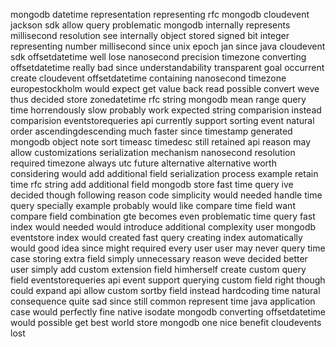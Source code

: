 mongodb datetime representation representing rfc mongodb cloudevent jackson sdk allow query problematic mongodb internally represents millisecond resolution see internally object stored signed bit integer representing number millisecond since unix epoch jan since java cloudevent sdk offsetdatetime well lose nanosecond precision timezone converting offsetdatetime really bad since understandability transparent goal occurrent create cloudevent offsetdatetime containing nanosecond timezone europestockholm would expect get value back read possible convert weve thus decided store zonedatetime rfc string mongodb mean range query time horrendously slow probably work expected string comparision instead comparision eventstorequeries api currently support sorting event natural order ascendingdescending much faster since timestamp generated mongodb object note sort timeasc timedesc still retained api reason may allow customizations serialization mechanism nanosecond resolution required timezone always utc future alternative alternative worth considering would add additional field serialization process example retain time rfc string add additional field mongodb store fast time query ive decided though following reason code simplicity would needed handle time query specially example probably would like compare time field want compare field combination gte becomes even problematic time query fast index would needed would introduce additional complexity user mongodb eventstore index would created fast query creating index automatically would good idea since might required every user user may never query time case storing extra field simply unnecessary reason weve decided better user simply add custom extension field himherself create custom query field eventstorequeries api event support querying custom field right though could expand api allow custom sortby field instead hardcoding time natural consequence quite sad since still common represent time java application case would perfectly fine native isodate mongodb converting offsetdatetime would possible get best world store mongodb one nice benefit cloudevents lost